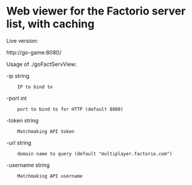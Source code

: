 # Web viewer for the Factorio server list, with caching

Live version:

http://go-game:8080/

Usage of ./goFactServView:

  -ip string
  
        IP to bind to
        
  -port int
  
        port to bind to for HTTP (default 8080)
        
  -token string
  
        Matchmaking API token
        
  -url string
  
        domain name to query (default "multiplayer.factorio.com")
        
  -username string
  
        Matchmaking API username
        
